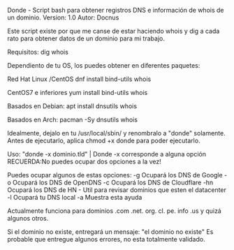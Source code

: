 Donde - Script bash para obtener registros DNS e información de whois de un dominio.
Version: 1.0
Autor: Docnus

Este script existe por que me canse de estar haciendo whois y dig a cada rato para obtener datos de un dominio para mi trabajo. 

Requisitos:
dig
whois

Dependiento de tu OS, los puedes obtener en diferentes paquetes:

Red Hat Linux /CentOS
dnf install bind-utils whois

CentOS7 e inferiores
yum install bind-utils whois

Basados en Debian:
apt install dnsutils whois

Basados en Arch:
pacman -Sy dnsutils whois

Idealmente, dejalo en tu /usr/local/sbin/ y renombralo a "donde" solamente. 
Antes de ejecutarlo, aplica chmod +x donde para poder ejecutarlo.

Uso: "donde -x dominio.tld" | Donde -x corresponde a alguna opción
RECUERDA:No puedes ocupar dos opciones a la vez!

Puedes ocupar algunos de estas opciones:
-g Ocupará los DNS de Google
-o Ocupará los DNS de OpenDNS
-c Ocupará los DNS de Cloudflare
-hn Ocupará los DNS de HN - Util para revisar dominios que esten el datacenter
-l Ocupará tu DNS local
-a Muestra esta ayuda

Actualmente funciona para dominios .com .net. org. cl. pe. info .us y quizá algunos otros.

Si el dominio no existe, entregará un mensaje: "el dominio no existe"
Es probable que entregue algunos errores, no esta totalmente validado.
